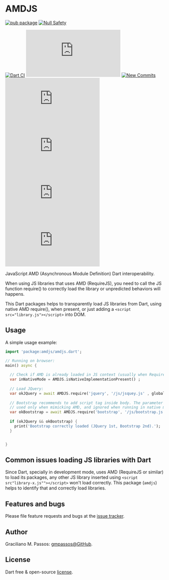 # AMDJS

[![pub package](https://img.shields.io/pub/v/amdjs.svg?logo=dart&logoColor=00b9fc)](https://pub.dartlang.org/packages/amdjs)
[![Null Safety](https://img.shields.io/badge/null-safety-brightgreen)](https://dart.dev/null-safety)

[![Dart CI](https://github.com/gmpassos/amdjs.dart/actions/workflows/dart.yml/badge.svg)](https://github.com/gmpassos/amdjs.dart/actions/workflows/dart.yml)
[![GitHub Tag](https://img.shields.io/github/v/tag/gmpassos/amdjs.dart?logo=git&logoColor=white)](https://github.com/gmpassos/amdjs.dart/releases)
[![New Commits](https://img.shields.io/github/commits-since/gmpassos/amdjs.dart/latest?logo=git&logoColor=white)](https://github.com/gmpassos/amdjs.dart/network)
[![Last Commits](https://img.shields.io/github/last-commit/gmpassos/amdjs.dart?logo=git&logoColor=white)](https://github.com/gmpassos/amdjs.dart/commits/master)
[![Pull Requests](https://img.shields.io/github/issues-pr/gmpassos/amdjs.dart?logo=github&logoColor=white)](https://github.com/gmpassos/amdjs.dart/pulls)
[![Code size](https://img.shields.io/github/languages/code-size/gmpassos/amdjs.dart?logo=github&logoColor=white)](https://github.com/gmpassos/amdjs.dart)
[![License](https://img.shields.io/github/license/gmpassos/amdjs.dart?logo=open-source-initiative&logoColor=green)](https://github.com/gmpassos/amdjs.dart/blob/master/LICENSE)


JavaScript AMD (Asynchronous Module Definition) Dart interoperability.  

When using JS libraries that uses AMD (RequireJS), you need to call the JS function require() to correctly load
the library or unpredicted behaviors will happens.

This Dart packages helps to transparently load JS libraries from Dart, using native AMD require(), when present, or just adding
a `<script src="library.js"></script>` into DOM.

## Usage

A simple usage example:

```dart
import 'package:amdjs/amdjs.dart';

// Running on browser:
main() async {
 
  // Check if AMD is already loaded in JS context (usually when RequireJS is already loaded in DOM):
  var inNativeMode = AMDJS.isNativeImplementationPresent() ;
 
  // Load JQuery:
  var okJQuery = await AMDJS.require('jquery', '/js/jsquey.js' , globalJSVariableName: 'jquery') ;
 
  // Bootstrap recommends to add script tag inside body. The parameter `addScriptTagInsideBody` will be
  // used only when mimicking AMD, and ignored when running in native mode:
  var okBootstrap = await AMDJS.require('bootstrap', '/js/bootstrap.js', addScriptTagInsideBody: true) ;
  
  if (okJQuery && okBootstrap) {
    print('Bootstrap correctly loaded (JQuery 1st, Bootstrap 2nd).');
  }


}
```

## Common issues loading JS libraries with Dart

Since Dart, specially in development mode, uses AMD (RequireJS or similar) to load its packages,
any other JS library inserted using `<script src"library-x.js""></script>` won't load correctly. This
package (`amdjs`) helps to identify that and correctly load libraries.

## Features and bugs

Please file feature requests and bugs at the [issue tracker][tracker].

[tracker]: https://github.com/gmpassos/amdjs.dart/issues

## Author

Graciliano M. Passos: [gmpassos@GitHub][github].

[github]: https://github.com/gmpassos

## License

Dart free & open-source [license](https://github.com/dart-lang/stagehand/blob/master/LICENSE).
